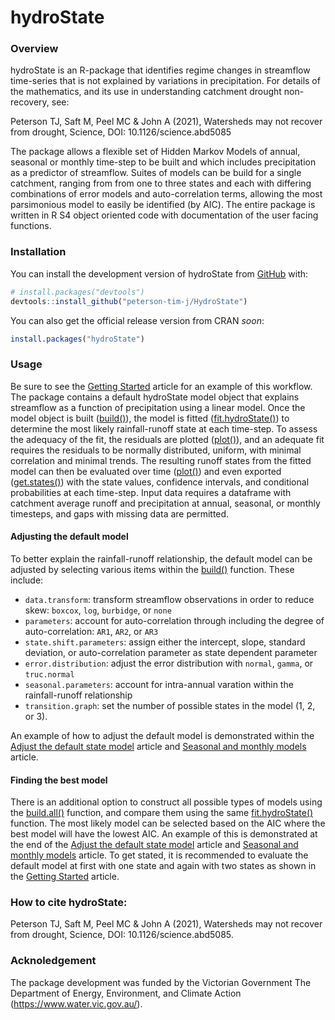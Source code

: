 # hydroState


### Overview
hydroState is an R-package that identifies regime changes in streamflow time-series that is not explained by variations in precipitation. For details of the mathematics, and its use in understanding catchment drought non-recovery, see:

Peterson TJ, Saft M, Peel MC & John A (2021), Watersheds may not recover from drought, Science, DOI: 10.1126/science.abd5085

The package allows a flexible set of Hidden Markov Models of annual, seasonal or monthly time-step to be built and which includes precipitation as a predictor of streamflow. Suites of models can be build for a single catchment, ranging from from one to three states and each with differing combinations of error models and auto-correlation terms, allowing the most parsimonious model to easily be identified (by AIC). The entire package is written in R S4 object oriented code with documentation of the user facing functions. 

### Installation

You can install the development version of hydroState from
[GitHub](https://github.com/) with:

``` r
# install.packages("devtools")
devtools::install_github("peterson-tim-j/HydroState")
```

You can also get the official release version from CRAN _soon_:

``` r
install.packages("hydroState")
```
### Usage

Be sure to see the [Getting Started](articles/hydroState.html) article for an example of this workflow. The package contains a default hydroState model object that explains streamflow as a function of precipitation using a linear model. Once the model object is built ([build()](reference/build.html)), the model is fitted ([fit.hydroState()](reference/fit.hydroState.html)) to determine the most likely rainfall-runoff state at each time-step. To assess the adequacy of the fit, the residuals are plotted ([plot()](reference/plot.hydroState.html)), and an adequate fit requires the residuals to be normally distributed, uniform, with minimal correlation and minimal trends. The resulting runoff states from the fitted model can then be evaluated over time ([plot()](reference/plot.hydroState.html)) and even exported ([get.states()](reference/get.states.html)) with the state values, confidence intervals, and conditional probabilities at each time-step. Input data requires a dataframe with catchment average runoff and precipitation at annual, seasonal, or monthly timesteps, and gaps with missing data are permitted. 

#### Adjusting the default model

To better explain the rainfall-runoff relationship, the default model can be adjusted by selecting various items within the [build()](reference/build.html) function. These include:

* `data.transform`: transform streamflow observations in order to reduce skew: `boxcox`, `log`, `burbidge`, or `none`
* `parameters`: account for auto-correlation through including the degree of auto-correlation: `AR1`, `AR2`, or `AR3`
* `state.shift.parameters`: assign either the intercept, slope, standard deviation, or auto-correlation parameter as state dependent parameter
* `error.distribution`: adjust the error distribution with `normal`, `gamma`, or `truc.normal`
* `seasonal.parameters`: account for intra-annual varation within the rainfall-runoff relationship
* `transition.graph`: set the number of possible states in the model (1, 2, or 3).

An example of how to adjust the default model is demonstrated within the [Adjust the default state model](articles/adjust.state.model.html) article and [Seasonal and monthly models](articles/subAnnual.models.html) article. 

#### Finding the best model

There is an additional option to construct all possible types of models using the [build.all()](reference/build.all.html) function, and compare them using the same [fit.hydroState()](reference/fit.hydroState.html) function. The most likely model can be selected based on the AIC where the best model will have the lowest AIC. An example of this is demonstrated at the end of the [Adjust the default state model](articles/adjust.state.model.html) article and [Seasonal and monthly models](articles/subAnnual.models.html) article. To get stated, it is recommended to evaluate the default model at first with one state and again with two states as shown in the [Getting Started](articles/hydroState.html) article.

### How to cite hydroState:

Peterson TJ, Saft M, Peel MC & John A (2021), Watersheds may not recover from drought, Science, DOI: 10.1126/science.abd5085. 

### Acknoledgement

The package development was funded by the Victorian Government The Department of Energy, Environment, and Climate Action (https://www.water.vic.gov.au/). 

